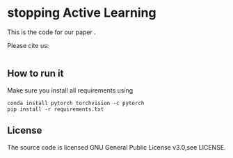 # stopping Active Learning

This is the code for our paper 
[]().

Please cite us:

```
```

## How to run it

Make sure you install all requirements using

```
conda install pytorch torchvision -c pytorch
pip install -r requirements.txt
```

## License
The source code is licensed GNU General Public License v3.0,see LICENSE.
